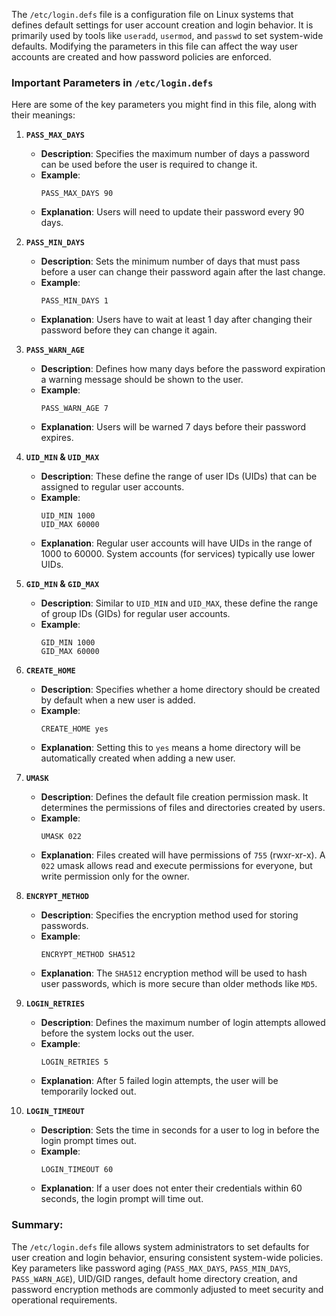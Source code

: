 The `/etc/login.defs` file is a configuration file on Linux systems that defines default settings for user account creation and login behavior. It is primarily used by tools like `useradd`, `usermod`, and `passwd` to set system-wide defaults. Modifying the parameters in this file can affect the way user accounts are created and how password policies are enforced.

### Important Parameters in `/etc/login.defs`

Here are some of the key parameters you might find in this file, along with their meanings:

1. **`PASS_MAX_DAYS`**
   - **Description**: Specifies the maximum number of days a password can be used before the user is required to change it.
   - **Example**: 
     ```
     PASS_MAX_DAYS 90
     ```
   - **Explanation**: Users will need to update their password every 90 days.

2. **`PASS_MIN_DAYS`**
   - **Description**: Sets the minimum number of days that must pass before a user can change their password again after the last change.
   - **Example**: 
     ```
     PASS_MIN_DAYS 1
     ```
   - **Explanation**: Users have to wait at least 1 day after changing their password before they can change it again.

3. **`PASS_WARN_AGE`**
   - **Description**: Defines how many days before the password expiration a warning message should be shown to the user.
   - **Example**: 
     ```
     PASS_WARN_AGE 7
     ```
   - **Explanation**: Users will be warned 7 days before their password expires.

4. **`UID_MIN` & `UID_MAX`**
   - **Description**: These define the range of user IDs (UIDs) that can be assigned to regular user accounts.
   - **Example**: 
     ```
     UID_MIN 1000
     UID_MAX 60000
     ```
   - **Explanation**: Regular user accounts will have UIDs in the range of 1000 to 60000. System accounts (for services) typically use lower UIDs.

5. **`GID_MIN` & `GID_MAX`**
   - **Description**: Similar to `UID_MIN` and `UID_MAX`, these define the range of group IDs (GIDs) for regular user accounts.
   - **Example**: 
     ```
     GID_MIN 1000
     GID_MAX 60000
     ```

6. **`CREATE_HOME`**
   - **Description**: Specifies whether a home directory should be created by default when a new user is added.
   - **Example**: 
     ```
     CREATE_HOME yes
     ```
   - **Explanation**: Setting this to `yes` means a home directory will be automatically created when adding a new user.

7. **`UMASK`**
   - **Description**: Defines the default file creation permission mask. It determines the permissions of files and directories created by users.
   - **Example**: 
     ```
     UMASK 022
     ```
   - **Explanation**: Files created will have permissions of `755` (rwxr-xr-x). A `022` umask allows read and execute permissions for everyone, but write permission only for the owner.

8. **`ENCRYPT_METHOD`**
   - **Description**: Specifies the encryption method used for storing passwords.
   - **Example**: 
     ```
     ENCRYPT_METHOD SHA512
     ```
   - **Explanation**: The `SHA512` encryption method will be used to hash user passwords, which is more secure than older methods like `MD5`.

9. **`LOGIN_RETRIES`**
   - **Description**: Defines the maximum number of login attempts allowed before the system locks out the user.
   - **Example**: 
     ```
     LOGIN_RETRIES 5
     ```
   - **Explanation**: After 5 failed login attempts, the user will be temporarily locked out.

10. **`LOGIN_TIMEOUT`**
    - **Description**: Sets the time in seconds for a user to log in before the login prompt times out.
    - **Example**: 
      ```
      LOGIN_TIMEOUT 60
      ```
    - **Explanation**: If a user does not enter their credentials within 60 seconds, the login prompt will time out.

### Summary:
The `/etc/login.defs` file allows system administrators to set defaults for user creation and login behavior, ensuring consistent system-wide policies. Key parameters like password aging (`PASS_MAX_DAYS`, `PASS_MIN_DAYS`, `PASS_WARN_AGE`), UID/GID ranges, default home directory creation, and password encryption methods are commonly adjusted to meet security and operational requirements.
